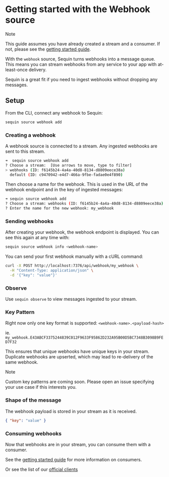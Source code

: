 # Getting started with the Webhook source

> [!NOTE]
> This guide assumes you have already created a stream and a consumer. If not, please see the [getting started guide](getting-started.md).

With the `webhook` source, Sequin turns webhooks into a message queue. This means you can stream webhooks from any service to your app with at-least-once delivery.

Sequin is a great fit if you need to ingest webhooks without dropping any messages.

## Setup

From the CLI, connect any webhook to Sequin:

```bash
sequin source webhook add
```

### Creating a webhook

A webhook source is connected to a stream. Any ingested webhooks are sent to this stream.

```bash
➜  sequin source webhook add
? Choose a stream:  [Use arrows to move, type to filter]
> webhooks (ID: f6145b24-4a4a-40d8-8134-d8809eece38a)
  default (ID: c9470942-e4d7-466a-9fbe-fadae0e4f890)
```

Then choose a name for the webhook. This is used in the URL of the webhook endpoint and in the key of ingested messages:

```bash
➜ sequin source webhook add
? Choose a stream: webhooks (ID: f6145b24-4a4a-40d8-8134-d8809eece38a)
? Enter the name for the new webhook: my_webhook
```

### Sending webhooks

After creating your webhook, the webhook endpoint is displayed. You can see this again at any time with:

```bash
sequin source webhook info <webhook-name>
```

You can send your first webhook manually with a cURL command:

```bash
curl -X POST http://localhost:7376/api/webhook/my_webhook \
  -H "Content-Type: application/json" \
  -d '{"key": "value"}'
```

### Observe

Use `sequin observe` to view messages ingested to your stream.

### Key Pattern

Right now only one key format is supported: `<webhook-name>.<payload-hash>`

ie. `my_webhook.E43ABCF3375244839C012F9633F95862D232A95B00D5BC7348B3098B9FED7F32`

This ensures that unique webhooks have unique keys in your stream. Duplicate webhooks are upserted, which may lead to re-delivery of the same webhook.

> [!NOTE]
> Custom key patterns are coming soon. Please open an issue specifying your use case if this interests you.

### Shape of the message

The webhook payload is stored in your stream as it is received.

```json
{ "key": "value" }
```

### Consuming webhooks

Now that webhooks are in your stream, you can consume them with a consumer.

See the [getting started guide](getting-started.md#consuming-messages) for more information on consumers.

Or see the list of our [official clients](getting-started.md#official-clients)
